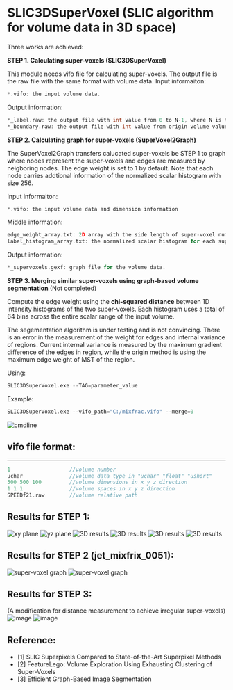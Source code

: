 
# SLIC3DSuperVoxel (SLIC algorithm for volume data in 3D space)

Three works are achieved:

**STEP 1. Calculating super-voxels (SLIC3DSuperVoxel)**

This module needs vifo file for calculating super-voxels. The output file is the raw file with the same format with volume data.
Input informaiton:
```c
*.vifo: the input volume data.
```

Output information:
```c
*_label.raw: the output file with int value from 0 to N-1, where N is the number of super-voxels
*_boundary.raw: the output file with int value from origin volume value and 511, where 511 is boundary for super-voxels.
```

**STEP 2. Calculating graph for super-voxels (SuperVoxel2Graph)**

The SuperVoxel2Graph transfers calucated super-voxels be STEP 1 to graph where nodes represent the super-voxels and edges are measured by neigboring nodes. The edge weight is set to 1 by default. Note that each node carries addtional information of the normalized scalar histogram with size 256.

Input informaiton:
```c
*.vifo: the input volume data and dimension information
```

Middle information:
```c
edge_weight_array.txt: 2D array with the side length of super-voxel number where arr[i][j] = 1 represents super-voxel i and j are neighboring.
label_histogram_array.txt: the normalized scalar histogram for each super-voxel.
```

Output information:
```c
*_supervoxels.gexf: graph file for the volume data.
```

**STEP 3. Merging similar super-voxels using graph-based volume segmentation** (Not completed)

Compute the edge weight using the **chi-squared distance** between 1D intensity histograms of the two super-voxels. Each histogram uses a total of 64 bins across the entire scalar range of the input volume.

The segementation algorithm is under testing and is not convincing. There is an error in the measurement of the weight for edges and internal variance of regions. Current internal variance is measured by the maximum gradient difference of the edges in region, while the origin method is using the maximum edge weight of MST of the region.


Using:
```c
SLIC3DSuperVoxel.exe --TAG=parameter_value
```

Example:
```c
SLIC3DSuperVoxel.exe --vifo_path="C:/mixfrac.vifo" --merge=0
```
![cmdline](https://github.com/XiangyangHe/SuperVoxelGraph/tree/master/image/cmdline.png)


## vifo file format:
-----------------------------------------------------
```cpp
1                   //volume number
uchar               //volume data type in "uchar" "float" "ushort"
500 500 100         //volume dimensions in x y z direction
1 1 1               //volume spaces in x y z direction
SPEEDf21.raw        //volume relative path
```

Results for STEP 1:
-----------------------------------------------------

![xy plane](https://github.com/XiangyangHe/SuperVoxelGraph/blob/master/image/design%20sketch_xyplane.png)
![yz plane](https://github.com/XiangyangHe/SuperVoxelGraph/blob/master/image/design%20sketch_yzplane.png)
![3D results](https://github.com/XiangyangHe/SuperVoxelGraph/blob/master/image/design%20sketch_volumerendering.png)
![3D results](https://github.com/XiangyangHe/SuperVoxelGraph/blob/master/image/design%20sketch_asteroid_tev.png)
![3D results](https://github.com/XiangyangHe/SuperVoxelGraph/blob/master/image/design%20sketch_MANIX.png)
![3D results](https://github.com/XiangyangHe/SuperVoxelGraph/blob/master/image/design%20sketch_tooth.png)


Results for STEP 2 (jet_mixfrix_0051):
-----------------------------------------------------
![super-voxel graph](https://github.com/XiangyangHe/SuperVoxelGraph/blob/master/image/super-voxel-graph.png)
![super-voxel graph](https://github.com/XiangyangHe/SuperVoxelGraph/blob/master/image/super-voxel-graph2.png)


Results for STEP 3:
-----------------------------------------------------
(A modification for distance measurement to achieve irregular super-voxels)
![image](https://github.com/XiangyangHe/SuperVoxelGraph/blob/master/image/merged_combustion.png)
![image](https://github.com/XiangyangHe/SuperVoxelGraph/blob/master/image/merged_H.png)

Reference:
-----------------------------------------------------
- [1] SLIC Superpixels Compared to State-of-the-Art Superpixel Methods
- [2] FeatureLego: Volume Exploration Using Exhausting Clustering of Super-Voxels
- [3] Efficient Graph-Based Image Segmentation
